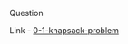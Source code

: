 Question

Link - [0-1-knapsack-problem](https://practice.geeksforgeeks.org/problems/0-1-knapsack-problem0945/1)
